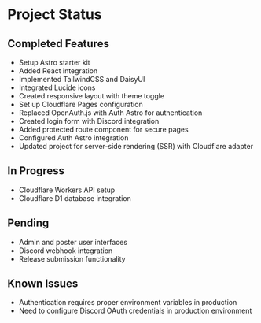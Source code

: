# Project Status

## Completed Features

- Setup Astro starter kit
- Added React integration
- Implemented TailwindCSS and DaisyUI
- Integrated Lucide icons
- Created responsive layout with theme toggle
- Set up Cloudflare Pages configuration
- Replaced OpenAuth.js with Auth Astro for authentication
- Created login form with Discord integration
- Added protected route component for secure pages
- Configured Auth Astro integration
- Updated project for server-side rendering (SSR) with Cloudflare adapter

## In Progress

- Cloudflare Workers API setup
- Cloudflare D1 database integration

## Pending

- Admin and poster user interfaces
- Discord webhook integration
- Release submission functionality

## Known Issues

- Authentication requires proper environment variables in production
- Need to configure Discord OAuth credentials in production environment
